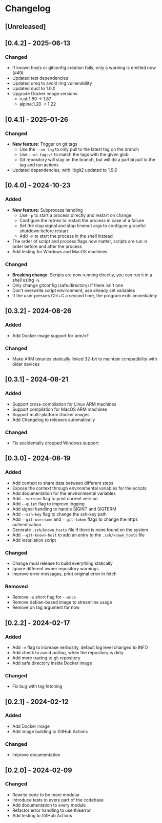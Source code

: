 # Changelog

## [Unreleased]

## [0.4.2] - 2025-06-13

### Changed
- If known hosts or gitconfig creation fails, only a warning is emitted now (#49)
- Updated test dependencies
- Updated ureq to avoid ring vulnerability
- Updated duct to 1.0.0
- Upgrade Docker image versions:
  - rust:1.80 -> 1.87
  - alpine:1.20 -> 1.22

## [0.4.1] - 2025-01-26

### Changed

- **New feature**: Trigger on git tags
  - Use the `--on tag` to only pull to the latest tag on the branch
  - Use `--on tag:v*` to match the tags with the given glob
  - Git repository will stay on the branch, but will do a partial pull to the tag and run actions
- Updated dependencies, with libgit2 updated to 1.9.0

## [0.4.0] - 2024-10-23

### Added

- **New feature**: Subprocess handling
  - Use `-p` to start a process directly and restart on change
  - Configure the retries to restart the process in case of a failure
  - Set the stop signal and stop timeout args to configure graceful shutdown before restart
  - Add `-P` to start the process in the shell instead
- The order of script and process flags now matter, scripts are run in order before and after the process
- Add testing for Windows and MacOS machines

### Changed

- **Breaking change**: Scripts are now running directly, you can run it in a shell using `-S`
- Only change gitconfig (safe.directory) if there isn't one
- Don't overwrite script environment, use already set variables
- If the user presses Ctrl+C a second time, the program exits immediately

## [0.3.2] - 2024-08-26

### Added

- Add Docker image support for arm/v7

### Changed

- Make ARM binaries statically linked 32-bit to maintain compatibility with older devices

## [0.3.1] - 2024-08-21

### Added

- Support cross-compilation for Linux ARM machines
- Support compilation for MacOS ARM machines
- Support multi-platform Docker images
- Add Changelog to releases automatically

### Changed

- Fix accidentally dropped Windows support

## [0.3.0] - 2024-08-19

### Added

- Add context to share data between different steps
- Expose the context through environmental variables for the scripts
- Add documentation for the environmental variables
- Add `--version` flag to print current version
- Add `--quiet` flag to improve logging
- Add signal handling to handle SIGINT and SIGTERM
- Add `--ssh-key` flag to change the ssh-key path
- Add `--git-username` and `--git-token` flags to change the https authentication
- Generate `.ssh/known_hosts` file if there is none found on the system
- Add `--git-known-host` to add an entry to the `.ssh/known_hosts` file
- Add installation script

### Changed

- Change musl release to build everything statically
- Ignore different owner repository warnings
- Improve error messages, print original error in fetch

### Removed

- Remove `-o` short flag for `--once`
- Remove debian-based image to streamline usage
- Remove on tag argument for now

## [0.2.2] - 2024-02-17

### Added

- Add `-v` flag to increase verbosity, default log level changed to INFO
- Add check to avoid pulling, when the repository is dirty
- Add more tracing to git repository
- Add safe directory inside Docker image

### Changed

- Fix bug with tag fetching

## [0.2.1] - 2024-02-12

### Added

- Add Docker image
- Add image building to GitHub Actions

### Changed

- Improve documentation

## [0.2.0] - 2024-02-09

### Changed

- Rewrite code to be more modular
- Introduce tests to every part of the codebase
- Add documentation to every module
- Refactor error handling to use thiserror
- Add testing to GitHub Actions
